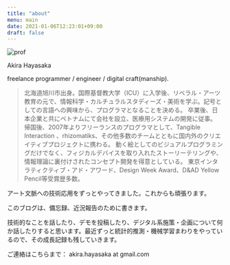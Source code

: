 ```yaml
---
title: "about"
menu: main
date: 2021-01-06T12:23:01+09:00
draft: false
---
```


![prof](/about/prof.jpg)

Akira Hayasaka

freelance programmer / engineer / digital craft(manship).

> 北海道旭川市出身。国際基督教大学（ICU）に入学後、リベラル・アーツ教育の元で、情報科学・カルチュラルスタディーズ・美術を学ぶ。記号としての言語への興味から、プログラマとなることを決める。 
> 卒業後、日本企業と共にベトナムにて会社を設立、医療用システムの開発に従事。
> 帰国後、2007年よりフリーランスのプログラマとして、Tangible Interaction 、rhizomatiks、その他多数のチームとともに国内外のクリエイティブプロジェクトに携わる。
> 動く絵としてのビジュアルプログラミングだけでなく、フィジカルデバイスを取り入れたストーリーテリングや、情報理論に裏付けされたコンセプト開発を得意としている。
> 東京インタラティクティブ・アド・アワード、Design Week Award、D&AD Yellow Pencil等受賞歴多数。


アート文脈への技術応用をずっとやってきました。これからも頑張ります。

このブログは、備忘録、近況報告のために書きます。

技術的なことを話したり、デモを投稿したり、デジタル系施策・企画について何か話したりすると思います。最近ずっと統計的推測・機械学習まわりをやっているので、その成長記録も残していきます。

ご連絡はこちらまで：
akira.hayasaka at gmail.com